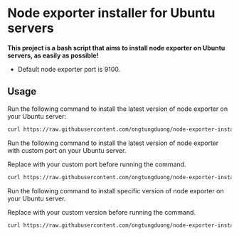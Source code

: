 # Node exporter installer for Ubuntu servers

**This project is a bash script that aims to install node exporter on Ubuntu servers, as easily as possible!**

- Default node exporter port is 9100.

## Usage

Run the following command to install the latest version of node exporter on your Ubuntu server:

```bash
curl https://raw.githubusercontent.com/ongtungduong/node-exporter-installer/main/install-node-exporter.sh | bash
```

Run the following command to install the latest version of node exporter with custom port on your Ubuntu server.

Replace <PORT> with your custom port before running the command.

```bash
curl https://raw.githubusercontent.com/ongtungduong/node-exporter-installer/main/install-node-exporter.sh | EXPORTER_PORT=<PORT> bash
```

Run the following command to install specific version of node exporter on your Ubuntu server.

Replace <VERSION> with your custom version before running the command.

```bash
curl https://raw.githubusercontent.com/ongtungduong/node-exporter-installer/main/install-node-exporter.sh | EXPORTER_VERSION=<VERSION> bash
```
